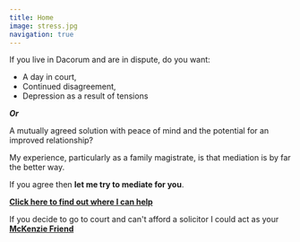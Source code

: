 ```yaml
---
title: Home
image: stress.jpg
navigation: true
---
```


If you live in Dacorum and are in dispute, do you want:

- A day in court,
- Continued disagreement,
- Depression as a result of tensions

**_Or_**

A mutually agreed solution with peace of mind and the potential for an improved relationship?

My experience, particularly as a family magistrate, is that mediation is by far the better way.

If you agree then **let me try to mediate for you**.

**[Click here to find out where I can help](/mediation)**

If you decide to go to court and can't afford a solicitor I could act as your **[McKenzie Friend](/mckenzie-friend)**
